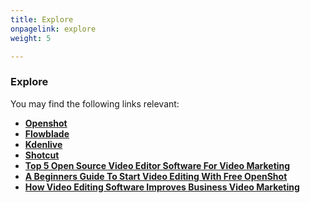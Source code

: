 ```yaml
---
title: Explore
onpagelink: explore
weight: 5

---
```


### **Explore**

You may find the following links relevant:

*   **[Openshot](https://products.containerize.com/video-editing-software/openshot/)**
*   **[Flowblade](https://products.containerize.com/video-editing-software/flowblade/)**
*   **[Kdenlive](https://products.containerize.com/video-editing-software/kdenlive/)**
*   **[Shotcut](https://products.containerize.com/video-editing-software/shotcut/)**
*   **[Top 5 Open Source Video Editor Software For Video Marketing](https://blog.containerize.com/2021/01/08/top-5-open-source-video-editor-software-for-video-marketing/)**
*   **[A Beginners Guide To Start Video Editing With Free OpenShot](https://blog.containerize.com/2020/12/30/a-beginners-guide-to-start-video-editing-with-free-openshot/)**
*   **[How Video Editing Software Improves Business Video Marketing](https://blog.containerize.com/2020/12/18/how-video-editing-software-improves-business-video-marketing/)**
